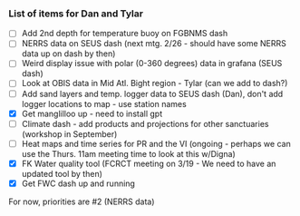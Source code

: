 ### List of items for Dan and Tylar

- [ ] Add 2nd depth for temperature buoy on FGBNMS dash
- [ ] NERRS data on SEUS dash (next mtg. 2/26 - should have some NERRS data up on dash by then)
- [ ] Weird display issue with polar (0-360 degrees) data in grafana (SEUS dash)
- [ ] Look at OBIS data in Mid Atl. Bight region - Tylar (can we add to dash?)
- [ ] Add sand layers and temp. logger data to SEUS dash (Dan), don't add logger locations to map - use station names
- [X] Get manglilloo up - need to install gpt
- [ ] Climate dash - add products and projections for other sanctuaries (workshop in September)
- [ ] Heat maps and time series for PR and the VI (ongoing - perhaps we can use the Thurs. 11am meeting time to look at this w/Digna)
- [X] FK Water quality tool (FCRCT meeting on 3/19 - We need to have an updated tool by then)
- [X] Get FWC dash up and running

For now, priorities are #2 (NERRS data)


